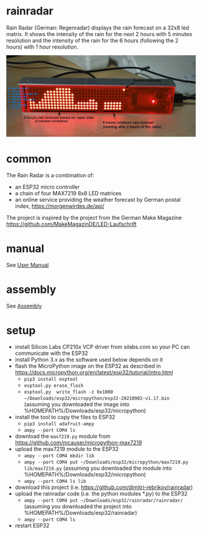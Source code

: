 # rainradar

Rain Radar (German: Regenradar)  displays the rain forecast on a 32x8 led matrix.
It shows the intensity of the rain for the next 2 hours with 5 minutes resolution 
and the intensity of the rain for the 6 hours (following the 2 hours) with 1 hour resolution.

![picture](doc/rainradar.jpg)

# common
The Rain Radar is a combination of:
- an ESP32 micro controller
- a chain of four MAX7219 8x8 LED matrices
- an online service providing the weather forecast by German postal index, https://morgenwirdes.de/api/

The project is inspired by the project from the German Make Magazine https://github.com/MakeMagazinDE/LED-Laufschrift

# manual

See [User Manual](doc/manual/MANUAL.md)

# assembly

See [Assembly](doc/assembly/ASSEMBLY.md)
# setup

- install Silicon Labs CP210x VCP driver from silabs.com so your PC can communicate with the ESP32 
- install Python 3.x as the software used below depends on it
- flash the MicroPython image on the ESP32 as described in https://docs.micropython.org/en/latest/esp32/tutorial/intro.html
  - `pip3 install esptool`
  - `esptool.py erase_flash`
  - `esptool.py  write_flash -z 0x1000  ~/Downloads/esp32/micropython/esp32-20210902-v1.17.bin` (assuming you downloaded the image into %HOMEPATH%/Downloads/esp32/micropython)
- install the tool to copy the files to ESP32
  - `pip3 install adafruit-ampy`
  - `ampy --port COM4 ls`
- download the `max7219.py` module from  https://github.com/mcauser/micropython-max7219
- upload the max7219 module to the ESP32
  - `ampy --port COM4 mkdir lib`
  - `ampy --port COM4 put ~/Downloads/esp32/micropython/max7219.py lib/max7219.py` (assuming you downloaded the module into %HOMEPATH%/Downloads/esp32/micropython)
  - `ampy --port COM4 ls lib`
- download this project (i.e. https://github.com/dimitri-rebrikov/rainradar)
- upload the rainradar code (i.e. the python modules *.py) to the ESP32
  - `ampy --port COM4 put ~/Downloads/esp32/rainradar/rainradar/` (assuming you downloaded the project into %HOMEPATH%/Downloads/esp32/rainradar)
  - `ampy --port COM4 ls`
- restart ESP32

